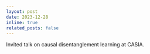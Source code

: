 ```yaml
---
layout: post
date: 2023-12-28
inline: true
related_posts: false
---
```


Invited talk on causal disentanglement learning at CASIA. 

